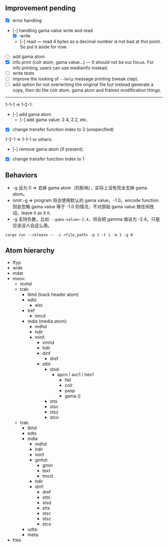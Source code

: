 ## Improvement pending

- [x] error handling
- [-] handling gama value write and read
	- [x] write
	- [-] read — read 4 bytes as a decimal number is not bad at this point. So put it aside for now.
- [ ] add gama atom
- [x] info print (colr atom, gama value…) — It should not be our focus. For info printing, users can use mediainfo instead.
- [ ] write tests
- [ ] improve the looking of `--help` message printing (tweak clap).
- [ ] add option for not overwriting the original file but instead generate a copy, then do the colr atom, gama atom and frames modification things.

---

1-1-1 => 1-2-1:

- [-] add gama atom
	- [-] add gama value: 2.4, 2.2, etc.
- [x] change transfer function index to 2 (unspecified)

1-2-1 => 1-1-1 or others:

- [-] remove gama atom (if present).
- [x] change transfer function index to 1

## Behaviors

- -g 设为 0 => 去掉 gama atom（的影响），实际上没有完全去掉 gama atom。
- omit -g => program 将会使用默认的 gama value，-1.0。encode function 则会忽略 gama value 等于 -1.0 的情况，不对原始 gama value 做任何改动。leave it as it it.
- -g 支持负数，比如 `--gama-value=-2.4`，将会把 gamma 值设为 -2.4。只是应该没人会这么用。

```
cargo run --release -- -i <file_path> -p 1 -t 1 -m 1 -g 0
```

## Atom hierarchy

- ftyp
- wide
- mdat
- moov:
  - mvhd
  - trak:
    - tkhd (track header atom)
    - edts
      - elst
    - tref
      - tmcd
    - mdia (media atom):
      - mdhd
      - hdlr
      - minf:
        - vmhd
        - hdlr
        - dinf
          - dref
        - stbl:
          - stsd:
            - apcn / avc1 / hev1
              - fiel
              - colr
              - pasp
              - gama ()
          - stts
          - stsc
          - stsz
          - stco
  - trak:
  	- tkhd
  	- edts
  	- mdia
    	- mdhd
    	- hdlr
    	- minf
      	- gmhd:
        	- gmin
        	- text
        	- tmcd
      	- hdlr
      	- dinf:
          	- dref
        	- stbl:
          	- stsd
          	- stts
          	- stsc
          	- stsz
          	- stco
	- udta:
	- meta:
- free
